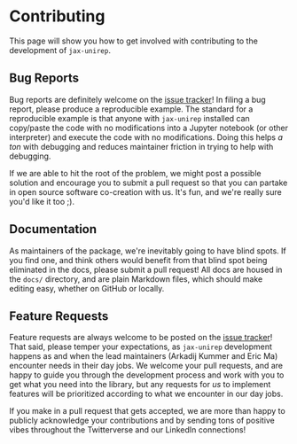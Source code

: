 # Contributing

This page will show you how to get involved
with contributing to the development of `jax-unirep`.

## Bug Reports

Bug reports are definitely welcome on the [issue tracker][it]!
In filing a bug report, please produce a reproducible example.
The standard for a reproducible example
is that anyone with `jax-unirep` installed
can copy/paste the code with no modifications
into a Jupyter notebook (or other interpreter)
and execute the code with no modifications.
Doing this helps _a ton_ with debugging
and reduces maintainer friction in trying to help with debugging.

If we are able to hit the root of the problem,
we might post a possible solution and encourage you to submit a pull request
so that you can partake in open source software co-creation with us.
It's fun, and we're really sure you'd like it too ;).

## Documentation

As maintainers of the package, we're inevitably going to have blind spots.
If you find one, and think others would benefit from that blind spot
being eliminated in the docs,
please submit a pull request!
All docs are housed in the `docs/` directory,
and are plain Markdown files,
which should make editing easy,
whether on GitHub or locally.

## Feature Requests

Feature requests are always welcome to be posted on the [issue tracker][it]!
That said, please temper your expectations,
as `jax-unirep` development happens as and when the lead maintainers
(Arkadij Kummer and Eric Ma) encounter needs in their day jobs.
We welcome your pull requests,
and are happy to guide you through the development process
and work with you to get what you need into the library,
but any requests for _us_ to implement features will be prioritized
according to what we encounter in our day jobs.

If you make in a pull request that gets accepted,
we are more than happy to publicly acknowledge your contributions
and by sending tons of positive vibes
throughout the Twitterverse and our LinkedIn connections!

[it]: https://github.com/ElArkk/jax-unirep/issues

